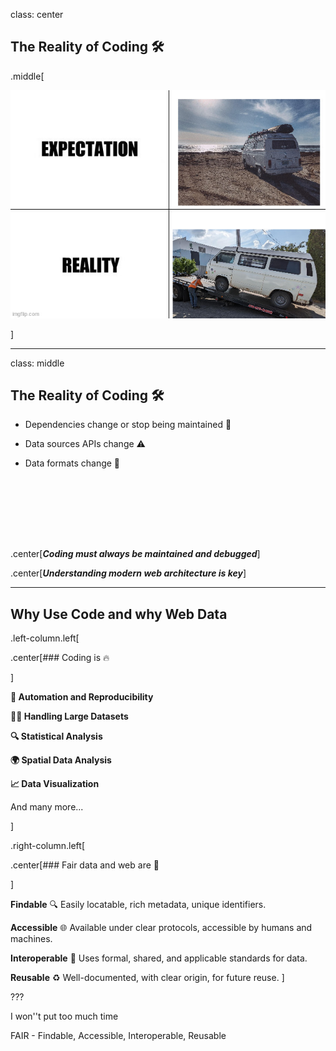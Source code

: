 class: center

## The Reality of Coding 🛠️

.middle[

![Westfalia meme](<Images/westfalia meme.jpg>)

]

---

class: middle

## The Reality of Coding 🛠️

- Dependencies change or stop being maintained 🚨

- Data sources APIs change ⚠️

- Data formats change 🛑

<!-- Empty div block h 100 -->

<div style="height: 100px;"></div>

.center[***Coding must always be maintained and debugged***]

.center[***Understanding modern web architecture is key***]

---

## Why Use Code and why Web Data

  .left-column.left[

  .center[### Coding is 🔥
  
]

  **🔄 Automation and Reproducibility**
  
  **🏋️‍♀️ Handling Large Datasets**
  
  **🔍 Statistical Analysis**
  
  **🌍 Spatial Data Analysis**
  
  **📈 Data Visualization**

  And many more...

  ]

  .right-column.left[

  .center[### Fair data and web are 👬
  
  ]

  **Findable** 🔍 Easily locatable, rich metadata, unique identifiers.

  **Accessible** 🌐 Available under clear protocols, accessible by humans and machines.

  **Interoperable** 🔄 Uses formal, shared, and applicable standards for data.

  **Reusable** ♻️ Well-documented, with clear origin, for future reuse.
  ]

???

I won''t put too much time

FAIR - Findable, Accessible, Interoperable, Reusable